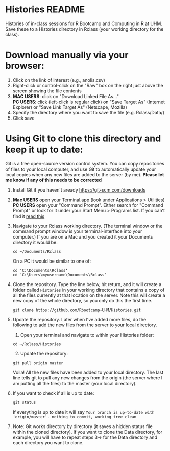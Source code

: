 # Histories README

Histories of in-class sessions for R Bootcamp and Computing in R at UHM.
Save these to a Histories directory in Rclass (your working directory for the class).  

# Download manually via your browser:
1. Click on the link of interest (e.g., anolis.csv)
2. Right-click or control-click on the "Raw" box on the right just above the screen showing the file contents
3. **MAC USERS**: click on "Download Linked File As..."     
   **PC USERS**: click (left-click is regular click) on "Save Target As" (Internet Explorer) or "Save Link Target As" (Netscape, Mozilla)
4. Specify the directory where you want to save the file (e.g. Rclass/Data/)
5. Click save

# Using Git to clone this directory and keep it up to date:
Git is a free open-source version control system. You can copy repositories of files to your local computer, and use Git to automatically update your local copies when any new files are added to the server (by me). **Please let me know if any of this needs to be corrected**
1. Install Git if you havenʻt aready https://git-scm.com/downloads
2. **Mac USERS** open your Terminal.app (look under Applications > Utilities)  
   **PC USERS** open your "Command Prompt". Either search for "Command Prompt" or look for it under your Start Menu > Programs list. If you canʻt find it [read this](https://www.digitalcitizen.life/7-ways-launch-command-prompt-windows-7-windows-8)
3. Navigate to your Rclass working directory. (The terminal window or the command prompt window is your terminal-interface into your computer.) If you are on a Mac and you created it your Documents directory it would be: 

   ```
   cd ~/Documents/Rclass
   ```

   On a PC it would be similar to one of:

   ```
   cd ʻC:\Documents\Rclassʻ
   cd ʻC:\Users\myusername\Documents\Rclassʻ
   ```

4. Clone the repository. Type the line below, hit return, and it will create a folder called `Histories` in your working directory that contains a copy of all the files currently at that location on the server. Note this will create a new copy of the whole directory, so you only do this the first time. 

    ```
    git clone https://github.com/Rbootcamp-UHM/Histories.git
    ```
 
5. Update the repository. Later when Iʻve added more files, do the following to add the new files from the server to your local directory.   
      1. Open your terminal and navigate to within your Histories folder:

      ```
      cd ~/Rclass/Histories
      ```
      2. Update the repository:

      ```
      git pull origin master
      ```
   Voila! All the new files have been added to your local directory. The last line tells git to pull any new changes from the origin (the server where I am putting all the files) to the master (your local directory). 

6. If you want to check if all is up to date:

   ```
   git status
   ```
   
   If everyting is up to date it will say `Your branch is up-to-date with 'origin/master'. nothing to commit, working tree clean`

7. Note: Git works directory by directory (it saves a hidden status file within the cloned directory).  If you want to clone the Data directory, for example, you will have to repeat steps 3-> for the Data directory and each directory you want to clone. 
